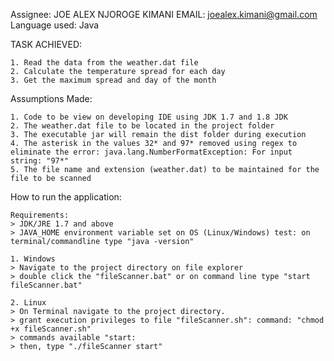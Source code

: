 Assignee: JOE ALEX NJOROGE KIMANI
EMAIL: joealex.kimani@gmail.com
Language used: Java

TASK ACHIEVED:

    1. Read the data from the weather.dat file
    2. Calculate the temperature spread for each day
    3. Get the maximum spread and day of the month

Assumptions Made:

    1. Code to be view on developing IDE using JDK 1.7 and 1.8 JDK
    2. The weather.dat file to be located in the project folder
    3. The executable jar will remain the dist folder during execution
    4. The asterisk in the values 32* and 97* removed using regex to eliminate the error: java.lang.NumberFormatException: For input string: "97*"
    5. The file name and extension (weather.dat) to be maintained for the file to be scanned

How to run the application:

    Requirements:
    > JDK/JRE 1.7 and above
    > JAVA_HOME environment variable set on OS (Linux/Windows) test: on terminal/commandline type "java -version"

    1. Windows
    > Navigate to the project directory on file explorer
    > double click the "fileScanner.bat" or on command line type "start fileScanner.bat"

    2. Linux
    > On Terminal navigate to the project directory.
    > grant execution privileges to file "fileScanner.sh": command: "chmod +x fileScanner.sh"
    > commands available "start:
    > then, type "./fileScanner start"
